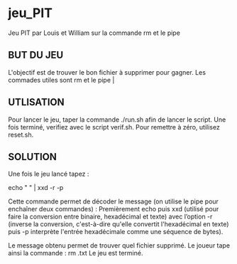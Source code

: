 # jeu_PIT
Jeu PIT par Louis et William sur la commande rm et le pipe

## BUT DU JEU 

L'objectif est de trouver le bon fichier à supprimer pour gagner. 
Les commades utiles sont rm et le pipe |

## UTLISATION

Pour lancer le jeu, taper la commande ./run.sh afin de lancer le script.
Une fois terminé, verifiez avec le script verif.sh.
Pour remettre à zéro, utilisez reset.sh.

## SOLUTION 

Une fois le jeu lancé tapez :

echo "<message hexa> " | xxd -r -p

Cette commande permet de décoder le message (on utilise le pipe pour enchaîner deux
commandes) :
Premièrement echo puis xxd (utilisé pour faire la conversion entre binaire, hexadécimal et texte)
avec l’option -r (inverse la conversion, c'est-à-dire qu'elle convertit l'hexadécimal en texte) puis -p
interprète l'entrée hexadécimale comme une séquence de bytes).


Le message obtenu permet de trouver quel fichier supprimé.
Le joueur tape ainsi la commande : 
rm <numero du fichier>.txt
Le jeu est terminé. 


